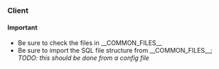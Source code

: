 ### Client

#### Important
- Be sure to check the files in \_\_COMMON\_FILES\_\_
- Be sure to import the SQL file structure from \_\_COMMON\_FILES\_\_; _TODO: this should be done from a config file_

